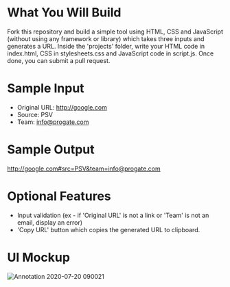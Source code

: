 # What You Will Build
Fork this repository and build a simple tool using HTML, CSS and JavaScript (without using any framework or library) which takes three inputs and generates a URL. Inside the 'projects' folder, write your HTML code in index.html, CSS in stylesheets.css and JavaScript code in script.js. Once done, you can submit a pull request.

# Sample Input
* Original URL: http://google.com
* Source: PSV
* Team: info@progate.com

# Sample Output
http://google.com#src=PSV&team=info@progate.com

# Optional Features
* Input validation (ex - if 'Original URL' is not a link or 'Team' is not an email, display an error)
* 'Copy URL' button which copies the generated URL to clipboard.

# UI Mockup
![Annotation 2020-07-20 090021](https://user-images.githubusercontent.com/10005645/88474297-98688800-cf42-11ea-9904-6f59b7959133.png)
